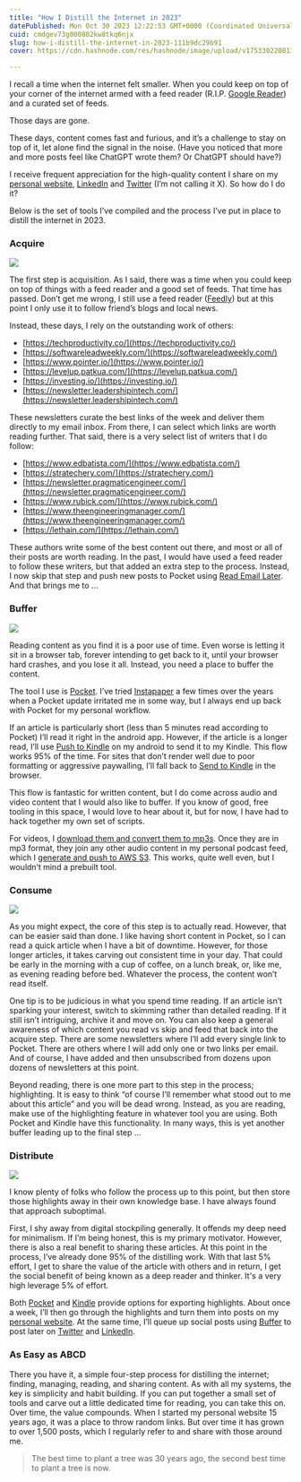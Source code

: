 ```yaml
---
title: "How I Distill the Internet in 2023"
datePublished: Mon Oct 30 2023 12:22:53 GMT+0000 (Coordinated Universal Time)
cuid: cmdgev73g000802kw8tkq6njx
slug: how-i-distill-the-internet-in-2023-111b9dc29b91
cover: https://cdn.hashnode.com/res/hashnode/image/upload/v1753302208132/d19eb9e7-0541-470e-8d2e-5f2e271fb71f.jpeg

---
```


I recall a time when the internet felt smaller. When you could keep on top of your corner of the internet armed with a feed reader (R.I.P. [Google Reader](https://en.wikipedia.org/wiki/Google_Reader)) and a curated set of feeds.

Those days are gone.

These days, content comes fast and furious, and it’s a challenge to stay on top of it, let alone find the signal in the noise. (Have you noticed that more and more posts feel like ChatGPT wrote them? Or ChatGPT should have?)

I receive frequent appreciation for the high-quality content I share on my [personal website](https://bdarfler.com/), [LinkedIn](https://www.linkedin.com/in/bdarfler/) and [Twitter](https://twitter.com/bdarfler) (I’m not calling it X). So how do I do it?

Below is the set of tools I’ve compiled and the process I’ve put in place to distill the internet in 2023.

### Acquire

![](https://cdn.hashnode.com/res/hashnode/image/upload/v1753302202299/5f3f6959-42bb-42b1-a2d6-faaefe586ae6.jpeg)

The first step is acquisition. As I said, there was a time when you could keep on top of things with a feed reader and a good set of feeds. That time has passed. Don’t get me wrong, I still use a feed reader ([Feedly](https://feedly.com/)) but at this point I only use it to follow friend’s blogs and local news.

Instead, these days, I rely on the outstanding work of others:

*   [https://techproductivity.co/](https://techproductivity.co/)
*   [https://softwareleadweekly.com/](https://softwareleadweekly.com/)
*   [https://www.pointer.io/](https://www.pointer.io/)
*   [https://levelup.patkua.com/](https://levelup.patkua.com/)
*   [https://investing.io/](https://investing.io/)
*   [https://newsletter.leadershipintech.com/](https://newsletter.leadershipintech.com/)

These newsletters curate the best links of the week and deliver them directly to my email inbox. From there, I can select which links are worth reading further. That said, there is a very select list of writers that I do follow:

*   [https://www.edbatista.com/](https://www.edbatista.com/)
*   [https://stratechery.com/](https://stratechery.com/)
*   [https://newsletter.pragmaticengineer.com/](https://newsletter.pragmaticengineer.com/)
*   [https://www.rubick.com/](https://www.rubick.com/)
*   [https://www.theengineeringmanager.com/](https://www.theengineeringmanager.com/)
*   [https://lethain.com/](https://lethain.com/)

These authors write some of the best content out there, and most or all of their posts are worth reading. In the past, I would have used a feed reader to follow these writers, but that added an extra step to the process. Instead, I now skip that step and push new posts to Pocket using [Read Email Later](https://www.reademaillater.com/). And that brings me to …

### Buffer

![](https://cdn.hashnode.com/res/hashnode/image/upload/v1753302203952/a0043d92-9e56-46cb-9b51-9539ae125cc2.jpeg)

Reading content as you find it is a poor use of time. Even worse is letting it sit in a browser tab, forever intending to get back to it, until your browser hard crashes, and you lose it all. Instead, you need a place to buffer the content.

The tool I use is [Pocket](https://getpocket.com/). I’ve tried [Instapaper](https://www.instapaper.com/) a few times over the years when a Pocket update irritated me in some way, but I always end up back with Pocket for my personal workflow.

If an article is particularly short (less than 5 minutes read according to Pocket) I’ll read it right in the android app. However, if the article is a longer read, I’ll use [Push to Kindle](https://play.google.com/store/apps/details?id=org.fivefilters.pushtokindle&hl=en_US&gl=US) on my android to send it to my Kindle. This flow works 95% of the time. For sites that don’t render well due to poor formatting or aggressive paywalling, I’ll fall back to [Send to Kindle](https://chromewebstore.google.com/detail/send-to-kindle-for-google/cgdjpilhipecahhcilnafpblkieebhea) in the browser.

This flow is fantastic for written content, but I do come across audio and video content that I would also like to buffer. If you know of good, free tooling in this space, I would love to hear about it, but for now, I have had to hack together my own set of scripts.

For videos, I [download them and convert them to mp3s](https://github.com/bdarfler/dotfiles/blob/ddac1d41318df2fa9da5271eb6acb9014293ec47/.zshrc#L59-L61). Once they are in mp3 format, they join any other audio content in my personal podcast feed, which I [generate and push to AWS S3](https://github.com/bdarfler/dotfiles/blob/master/bin/podup). This works, quite well even, but I wouldn’t mind a prebuilt tool.

### Consume

![](https://cdn.hashnode.com/res/hashnode/image/upload/v1753302205044/9282d4d8-54d8-47f3-8d02-4b00261b04f3.jpeg)

As you might expect, the core of this step is to actually read. However, that can be easier said than done. I like having short content in Pocket, so I can read a quick article when I have a bit of downtime. However, for those longer articles, it takes carving out consistent time in your day. That could be early in the morning with a cup of coffee, on a lunch break, or, like me, as evening reading before bed. Whatever the process, the content won’t read itself.

One tip is to be judicious in what you spend time reading. If an article isn’t sparking your interest, switch to skimming rather than detailed reading. If it still isn’t intriguing, archive it and move on. You can also keep a general awareness of which content you read vs skip and feed that back into the acquire step. There are some newsletters where I’ll add every single link to Pocket. There are others where I will add only one or two links per email. And of course, I have added and then unsubscribed from dozens upon dozens of newsletters at this point.

Beyond reading, there is one more part to this step in the process; highlighting. It is easy to think “of course I’ll remember what stood out to me about this article” and you will be dead wrong. Instead, as you are reading, make use of the highlighting feature in whatever tool you are using. Both Pocket and Kindle have this functionality. In many ways, this is yet another buffer leading up to the final step …

### Distribute

![](https://cdn.hashnode.com/res/hashnode/image/upload/v1753302206480/18e931fb-de4f-4f0e-b36f-eee09f109b6d.jpeg)

I know plenty of folks who follow the process up to this point, but then store those highlights away in their own knowledge base. I have always found that approach suboptimal.

First, I shy away from digital stockpiling generally. It offends my deep need for minimalism. If I’m being honest, this is my primary motivator. However, there is also a real benefit to sharing these articles. At this point in the process, I’ve already done 95% of the distilling work. With that last 5% effort, I get to share the value of the article with others and in return, I get the social benefit of being known as a deep reader and thinker. It's a very high leverage 5% of effort.

Both [Pocket](https://support.mozilla.org/en-US/kb/highlighting-in-pocket#w_view-share-or-delete-your-highlights) and [Kindle](https://techwiser.com/export-kindle-highlights/) provide options for exporting highlights. About once a week, I’ll then go through the highlights and turn them into posts on my [personal website](https://bdarfler.com/). At the same time, I’ll queue up social posts using [Buffer](https://buffer.com/) to post later on [Twitter](https://twitter.com/bdarfler) and [LinkedIn](https://www.linkedin.com/in/bdarfler/).

### As Easy as ABCD

There you have it, a simple four-step process for distilling the internet; finding, managing, reading, and sharing content. As with all my systems, the key is simplicity and habit building. If you can put together a small set of tools and carve out a little dedicated time for reading, you can take this on. Over time, the value compounds. When I started my personal website 15 years ago, it was a place to throw random links. But over time it has grown to over 1,500 posts, which I regularly refer to and share with those around me.

> The best time to plant a tree was 30 years ago, the second best time to plant a tree is now.